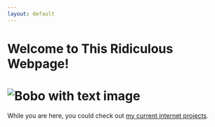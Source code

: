 ```yaml
---
layout: default
---
```

# Welcome to This Ridiculous Webpage!
# ![Bobo with text image](file:///Users/seancongdon/Downloads/Drawing-4.sketchpad.png)
While you are here, you could check out [my current internet projects](./current_projects.md).

